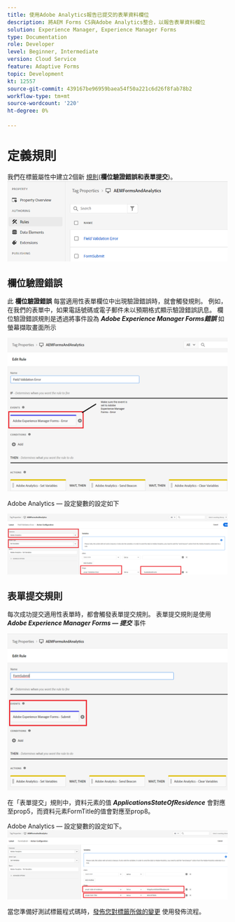 ```yaml
---
title: 使用Adobe Analytics報告已提交的表單資料欄位
description: 將AEM Forms CS與Adobe Analytics整合，以報告表單資料欄位
solution: Experience Manager, Experience Manager Forms
type: Documentation
role: Developer
level: Beginner, Intermediate
version: Cloud Service
feature: Adaptive Forms
topic: Development
kt: 12557
source-git-commit: 439167be96959baea54f50a221c6d26f8fab78b2
workflow-type: tm+mt
source-wordcount: '220'
ht-degree: 0%

---
```


# 定義規則

我們在標籤屬性中建立2個新 [規則](https://experienceleague.adobe.com/docs/platform-learn/implement-in-websites/configure-tags/add-data-elements-rules.html)(**欄位驗證錯誤和表單提交**)。
![適用性表單](assets/rules.png)


## 欄位驗證錯誤

此 **欄位驗證錯誤** 每當適用性表單欄位中出現驗證錯誤時，就會觸發規則。 例如，在我們的表單中，如果電話號碼或電子郵件未以預期格式顯示驗證錯誤訊息。
欄位驗證錯誤規則是透過將事件設為 _**Adobe Experience Manager Forms錯誤**_ 如螢幕擷取畫面所示

![申請人 — 國家居住地](assets/field_validation_error_rule.png)

Adobe Analytics — 設定變數的設定如下

![設定動作](assets/field_validation_action_rule.png)

## 表單提交規則

每次成功提交適用性表單時，都會觸發表單提交規則。
表單提交規則是使用 _**Adobe Experience Manager Forms — 提交**_ 事件

![form-submit-rule](assets/form-submit-rule.png)

在「表單提交」規則中，資料元素的值 _**ApplicationsStateOfResidence**_ 會對應至prop5，而資料元素FormTitle的值會對應至prop8。

Adobe Analytics — 設定變數的設定如下。
![form-submit-rule-set-variables](assets/form-submit-set-variable.png)

當您準備好測試標籤程式碼時，[發佈您對標籤所做的變更](https://experienceleague.adobe.com/docs/experience-platform/tags/publish/publishing-flow.html) 使用發佈流程。
